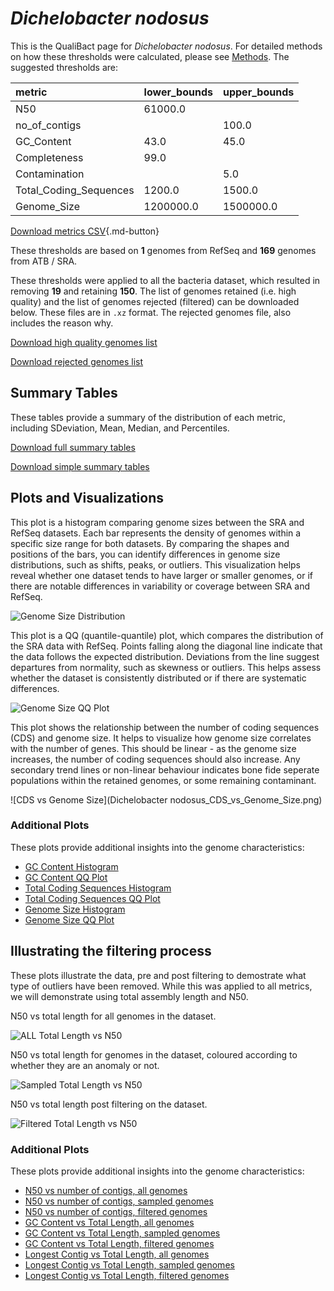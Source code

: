 # *Dichelobacter nodosus*

This is the QualiBact page for *Dichelobacter nodosus*. For detailed methods on how these thresholds were calculated, please see [Methods](../../methods.md).
The suggested thresholds are: 

| metric                 | lower_bounds   | upper_bounds   |
|:-----------------------|:---------------|:---------------|
| N50                    | 61000.0        |                |
| no_of_contigs          |                | 100.0          |
| GC_Content             | 43.0           | 45.0           |
| Completeness           | 99.0           |                |
| Contamination          |                | 5.0            |
| Total_Coding_Sequences | 1200.0         | 1500.0         |
| Genome_Size            | 1200000.0      | 1500000.0      |

[Download metrics CSV](Dichelobacter_nodosus_metrics.csv){.md-button}


These thresholds are based on **1** genomes from RefSeq and **169** genomes from ATB / SRA.

These thresholds were applied to all the bacteria dataset, which resulted in removing **19** and retaining **150**.
The list of genomes retained (i.e. high quality) and the list of genomes rejected (filtered) can be downloaded below. These files are in `.xz` format. The rejected genomes file, also includes the reason why.

[Download high quality genomes list](Dichelobacter_nodosus_high_quality_genomes.csv.xz)


[Download rejected genomes list](Dichelobacter_nodosus_filtered_out_genomes.csv.xz)



## Summary Tables
These tables provide a summary of the distribution of each metric, including SDeviation, Mean, Median, and Percentiles.

[Download full summary tables](summary.csv)

[Download simple summary tables](selected_summary.csv)

## Plots and Visualizations

This plot is a histogram comparing genome sizes between the SRA and RefSeq datasets. Each bar represents the density of genomes within a specific size range for both datasets. By comparing the shapes and positions of the bars, you can identify differences in genome size distributions, such as shifts, peaks, or outliers. This visualization helps reveal whether one dataset tends to have larger or smaller genomes, or if there are notable differences in variability or coverage between SRA and RefSeq.

![Genome Size Distribution](Genome_Size_refseq_histogram_kde.png)

This plot is a QQ (quantile-quantile) plot, which compares the distribution of the SRA data with RefSeq. Points falling along the diagonal line indicate that the data follows the expected distribution. Deviations from the line suggest departures from normality, such as skewness or outliers. This helps assess whether the dataset is consistently distributed or if there are systematic differences.

![Genome Size QQ Plot](Genome_Size_refseq_qqplot.png)

This plot shows the relationship between the number of coding sequences (CDS) and genome size. It helps to visualize how genome size correlates with the number of genes. This should be linear - as the genome size increases, the number of coding sequences should also increase. Any secondary trend lines or non-linear behaviour indicates bone fide seperate populations within the retained genomes, or some remaining contaminant. 

![CDS vs Genome Size](Dichelobacter nodosus_CDS_vs_Genome_Size.png)

### Additional Plots

These plots provide additional insights into the genome characteristics:

- [GC Content Histogram](GC_Content_refseq_histogram_kde.png)
- [GC Content QQ Plot](GC_Content_refseq_qqplot.png)
- [Total Coding Sequences Histogram](Total_Coding_Sequences_refseq_histogram_kde.png)
- [Total Coding Sequences QQ Plot](Total_Coding_Sequences_refseq_qqplot.png)
- [Genome Size Histogram](Genome_Size_refseq_histogram_kde.png)
- [Genome Size QQ Plot](Genome_Size_refseq_qqplot.png)
## Illustrating the filtering process
These plots illustrate the data, pre and post filtering to demostrate what type of outliers have been removed. While this was applied to all metrics, we will demonstrate using total assembly length and N50.

N50 vs total length for all genomes in the dataset.

![ALL Total Length vs N50](Dichelobacter_nodosus_all_total_length_N50.png)

N50 vs total length for genomes in the dataset, coloured according to whether they are an anomaly or not.

![Sampled Total Length vs N50](Dichelobacter_nodosus_sample_total_length_N50.png)

N50 vs total length post filtering on the dataset.

![Filtered Total Length vs N50](Dichelobacter_nodosus_filt_total_length_N50.png)

### Additional Plots

These plots provide additional insights into the genome characteristics:

- [N50 vs number of contigs, all genomes](Dichelobacter_nodosus_all_N50_number.png)
- [N50 vs number of contigs, sampled genomes](Dichelobacter_nodosus_sample_N50_number.png)
- [N50 vs number of contigs, filtered genomes](Dichelobacter_nodosus_filt_N50_number.png)
- [GC Content vs Total Length, all genomes](Dichelobacter_nodosus_all_total_length_GC_Content.png)
- [GC Content vs Total Length, sampled genomes](Dichelobacter_nodosus_sample_total_length_GC_Content.png)
- [GC Content vs Total Length, filtered genomes](Dichelobacter_nodosus_filt_total_length_GC_Content.png)
- [Longest Contig vs Total Length, all genomes](Dichelobacter_nodosus_all_total_length_longest.png)
- [Longest Contig vs Total Length, sampled genomes](Dichelobacter_nodosus_sample_total_length_longest.png)
- [Longest Contig vs Total Length, filtered genomes](Dichelobacter_nodosus_filt_total_length_longest.png)
